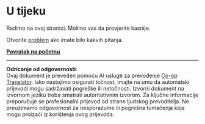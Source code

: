 <!--
CO_OP_TRANSLATOR_METADATA:
{
  "original_hash": "ea9f0804bd62f46d9808e953ec7fc459",
  "translation_date": "2025-08-27T21:57:58+00:00",
  "source_file": "_404.md",
  "language_code": "hr"
}
-->
# U tijeku

Radimo na ovoj stranici. Molimo vas da provjerite kasnije.

Otvorite [problem](https://github.com/microsoft/Web-Dev-For-Beginners/issues/new/choose) ako imate bilo kakvih pitanja.

**[Povratak na početnu](../../../../../../..)**

---

**Odricanje od odgovornosti**:  
Ovaj dokument je preveden pomoću AI usluge za prevođenje [Co-op Translator](https://github.com/Azure/co-op-translator). Iako nastojimo osigurati točnost, imajte na umu da automatski prijevodi mogu sadržavati pogreške ili netočnosti. Izvorni dokument na izvornom jeziku treba smatrati autoritativnim izvorom. Za ključne informacije preporučuje se profesionalni prijevod od strane ljudskog prevoditelja. Ne preuzimamo odgovornost za nesporazume ili pogrešna tumačenja koja mogu proizaći iz korištenja ovog prijevoda.